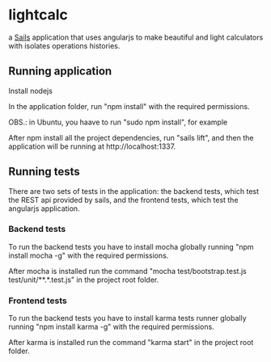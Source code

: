 # lightcalc

a [Sails](http://sailsjs.org) application that uses angularjs to make beautiful and light calculators with isolates operations histories.

## Running application

Install nodejs

In the application folder, run "npm install" with the required permissions.

OBS.: in Ubuntu, you haave to run "sudo npm install", for example

After npm install all the project dependencies, run "sails lift", and then the application will be running at http://localhost:1337.


## Running tests

There are two sets of tests in the application: the backend tests, which test the REST api provided by sails, and the frontend tests, which test the angularjs application.

### Backend tests

To run the backend tests you have to install mocha globally running "npm install mocha -g" with the required permissions. 

After mocha is installed run the command "mocha test/bootstrap.test.js test/unit/**.*.test.js" in the project root folder.

### Frontend tests

To run the backend tests you have to install karma tests runner globally running "npm install karma -g" with the required permissions. 

After karma is installed run the command "karma start" in the project root folder.